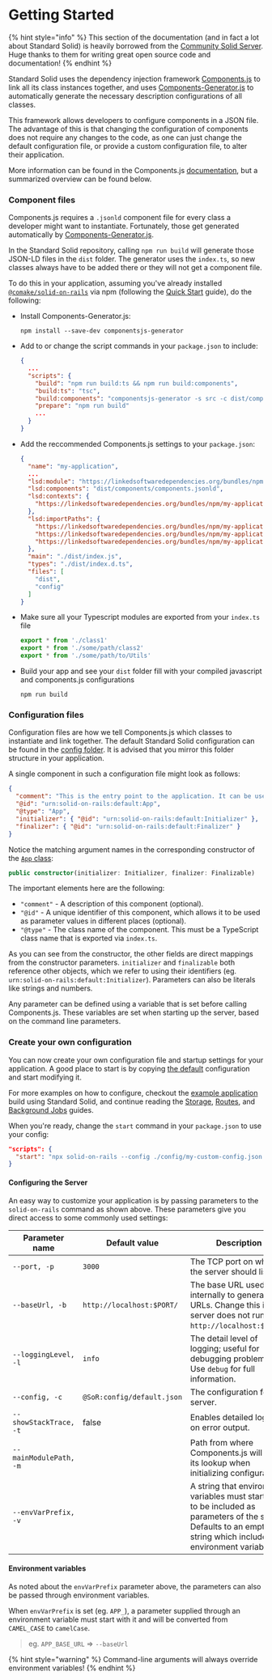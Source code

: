 # Getting Started

{% hint style="info" %}
This section of the documentation (and in fact a lot about Standard Solid) is heavily borrowed from the [Community Solid Server](https://github.com/CommunitySolidServer/CommunitySolidServer). Huge thanks to them for writing great open source code and documentation!
{% endhint %}

Standard Solid uses the dependency injection framework [Components.js](https://componentsjs.readthedocs.io/) to link all its class instances together, and uses [Components-Generator.js](https://github.com/LinkedSoftwareDependencies/Components-Generator.js) to automatically generate the necessary description configurations of all classes.

This framework allows developers to configure components in a JSON file. The advantage of this is that changing the configuration of components does not require any changes to the code, as one can just change the default configuration file, or provide a custom configuration file, to alter their application.

More information can be found in the Components.js [documentation](https://componentsjs.readthedocs.io/), but a summarized overview can be found below.

### Component files

Components.js requires a `.jsonld` component file for every class a developer might want to instantiate. Fortunately, those get generated automatically by [Components-Generator.js](https://github.com/LinkedSoftwareDependencies/Components-Generator.js).

In the Standard Solid repository, calling `npm run build` will generate those JSON-LD files in the `dist` folder. The generator uses the `index.ts`, so new classes always have to be added there or they will not get a component file.

To do this in your application, assuming you've already installed [`@comake/solid-on-rails`](https://www.npmjs.com/package/@comake/solid-on-rails) via npm (following the [Quick Start](../#quick-start) guide), do the following:

*   Install Components-Generator.js:

    ```
    npm install --save-dev componentsjs-generator
    ```
*   Add to or change the script commands in your `package.json` to include:

    ```json
    {
      ...
      "scripts": {
        "build": "npm run build:ts && npm run build:components",
        "build:ts": "tsc",
        "build:components": "componentsjs-generator -s src -c dist/components -r my-application --typeScopedContexts",
        "prepare": "npm run build"
        ...
      }
    }
    ```
*   Add the reccommended Components.js settings to your `package.json`:

    ```json
    {
      "name": "my-application",
      ...
      "lsd:module": "https://linkedsoftwaredependencies.org/bundles/npm/my-application",
      "lsd:components": "dist/components/components.jsonld",
      "lsd:contexts": {
        "https://linkedsoftwaredependencies.org/bundles/npm/my-application/^0.0.0/components/context.jsonld": "dist/components/context.jsonld"
      },
      "lsd:importPaths": {
        "https://linkedsoftwaredependencies.org/bundles/npm/my-application/^0.0.0/components/": "dist/components/",
        "https://linkedsoftwaredependencies.org/bundles/npm/my-application/^0.0.0/config/": "config/",
        "https://linkedsoftwaredependencies.org/bundles/npm/my-application/^0.0.0/dist/": "dist/"
      },
      "main": "./dist/index.js",
      "types": "./dist/index.d.ts",
      "files": [
        "dist",
        "config"
      ]
    }
    ```
*   Make sure all your Typescript modules are exported from your `index.ts` file

    ```ts
    export * from './class1'
    export * from './some/path/class2'
    export * from './some/path/to/Utils'
    ```
*   Build your app and see your `dist` folder fill with your compiled javascript and components.js configurations

    ```
    npm run build
    ```

### Configuration files

Configuration files are how we tell Components.js which classes to instantiate and link together. The default Standard Solid configuration can be found in the [config folder](https://github.com/comake/solid-on-rails/tree/feat/docs/config). It is advised that you mirror this folder structure in your application.

A single component in such a configuration file might look as follows:

```json
{
  "comment": "This is the entry point to the application. It can be used to both start and stop the server.",
  "@id": "urn:solid-on-rails:default:App",
  "@type": "App",
  "initializer": { "@id": "urn:solid-on-rails:default:Initializer" },
  "finalizer": { "@id": "urn:solid-on-rails:default:Finalizer" }
}
```

Notice the matching argument names in the corresponding constructor of the [`App` class](https://github.com/comake/solid-on-rails/blob/main/src/init/App.ts):

```ts
public constructor(initializer: Initializer, finalizer: Finalizable)
```

The important elements here are the following:

* `"comment"` - A description of this component (optional).
* `"@id"` - A unique identifier of this component, which allows it to be used as parameter values in different places (optional).
* `"@type"` - The class name of the component. This must be a TypeScript class name that is exported via `index.ts`.

As you can see from the constructor, the other fields are direct mappings from the constructor parameters. `initializer` and `finalizable` both reference other objects, which we refer to using their identifiers (eg. `urn:solid-on-rails:default:Initializer`). Parameters can also be literals like strings and numbers.

Any parameter can be defined using a variable that is set before calling Components.js. These variables are set when starting up the server, based on the command line parameters.

### Create your own configuration

You can now create your own configuration file and startup settings for your application. A good place to start is by copying [the default](https://github.com/comake/solid-on-rails/blob/main/config/default.json) configuration and start modifying it.

For more examples on how to configure, checkout the [example application](https://github.com/comake/example-solid-on-rails-application) build using Standard Solid, and continue reading the [Storage](guides/storage.md), [Routes](guides/routes.md), and [Background Jobs](guides/background-jobs.md) guides.

When you're ready, change the `start` command in your `package.json` to use your config:

```json
"scripts": {
  "start": "npx solid-on-rails --config ./config/my-custom-config.json --mainModulePath ."
}
```

#### Configuring the Server

An easy way to customize your application is by passing parameters to the `solid-on-rails` command as shown above. These parameters give you direct access to some commonly used settings:

| Parameter name         | Default value              | Description                                                                                                                                                          |
| ---------------------- | -------------------------- | -------------------------------------------------------------------------------------------------------------------------------------------------------------------- |
| `--port, -p`           | `3000`                     | The TCP port on which the server should listen.                                                                                                                      |
| `--baseUrl, -b`        | `http://localhost:$PORT/`  | The base URL used internally to generate URLs. Change this if your server does not run on `http://localhost:$PORT/`.                                                 |
| `--loggingLevel, -l`   | `info`                     | The detail level of logging; useful for debugging problems. Use `debug` for full information.                                                                        |
| `--config, -c`         | `@SoR:config/default.json` | The configuration for the server.                                                                                                                                    |
| `--showStackTrace, -t` | false                      | Enables detailed logging on error output.                                                                                                                            |
| `--mainModulePath, -m` |                            | Path from where Components.js will start its lookup when initializing configurations.                                                                                |
| `--envVarPrefix, -v`   |                            | A string that environment variables must start with to be included as parameters of the server. Defaults to an empty string which includes all environment variable. |

#### Environment variables

As noted about the `envVarPrefix` parameter above, the parameters can also be passed through environment variables.

When `envVarPrefix` is set (eg. `APP_`), a parameter supplied through an environment variable must start with it and will be converted from `CAMEL_CASE` to `camelCase`.

> eg. `APP_BASE_URL` => `--baseUrl`

{% hint style="warning" %}
Command-line arguments will always override environment variables!
{% endhint %}
